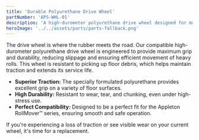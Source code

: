 ```yaml
---
title: 'Durable Polyurethane Drive Wheel'
partNumber: 'APS-WHL-01'
description: 'A high-durometer polyurethane drive wheel designed for maximum traction and longevity on warehouse floors. The most critical component for turning power into motion.'
heroImage: '../../assets/parts/parts-fallback.png'
---
```


The drive wheel is where the rubber meets the road. Our compatible high-durometer polyurethane drive wheel is engineered to provide maximum grip and durability, reducing slippage and ensuring efficient movement of heavy rolls. This wheel is resistant to picking up floor debris, which helps maintain traction and extends its service life.

- **Superior Traction:** The specially formulated polyurethane provides excellent grip on a variety of floor surfaces.
- **High Durability:** Resistant to wear, tear, and chunking, even under high-stress use.
- **Perfect Compatibility:** Designed to be a perfect fit for the Appleton RollMover™ series, ensuring smooth and safe operation.

If you're experiencing a loss of traction or see visible wear on your current wheel, it's time for a replacement.